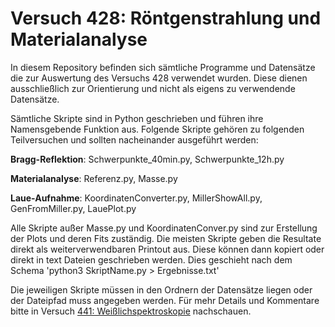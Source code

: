 # Versuch 428: Röntgenstrahlung und Materialanalyse
In diesem Repository befinden sich sämtliche Programme und Datensätze die zur Auswertung des Versuchs 428 verwendet wurden.
Diese dienen ausschließlich zur Orientierung und nicht als eigens zu verwendende Datensätze.

Sämtliche Skripte sind in Python geschrieben und führen ihre Namensgebende Funktion aus.
Folgende Skripte gehören zu folgenden Teilversuchen und sollten nacheinander ausgeführt werden:

**Bragg-Reflektion**: Schwerpunkte_40min.py, Schwerpunkte_12h.py

**Materialanalyse**: Referenz.py, Masse.py

**Laue-Aufnahme**: KoordinatenConverter.py, MillerShowAll.py, GenFromMiller.py, LauePlot.py

Alle Skripte außer Masse.py und KoordinatenConver.py sind zur Erstellung der Plots und deren Fits zuständig. Die meisten Skripte geben
die Resultate direkt als weiterverwendbaren Printout aus. Diese können dann kopiert oder direkt in text Dateien geschrieben werden.
Dies geschieht nach dem Schema 'python3 SkriptName.py > Ergebnisse.txt'

Die jeweiligen Skripte müssen in den Ordnern der Datensätze liegen oder der Dateipfad muss angegeben werden. Für mehr Details und Kommentare bitte in Versuch [441: Weißlichspektroskopie](https://github.com/dschuechter/PraktikumIVPublic/tree/master/Versuch_441) nachschauen. 
